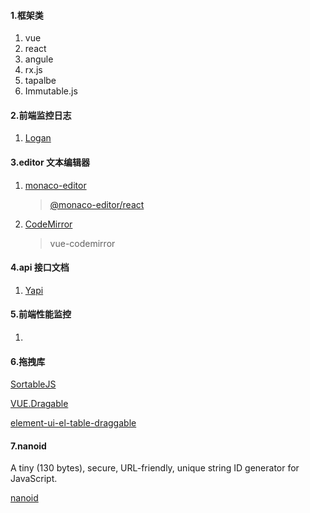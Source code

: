 #### 1.框架类

1. vue
2. react
3. angule
4. rx.js
5. tapalbe
6. Immutable.js

#### 2.前端监控日志

1. [Logan](https://github.com/Meituan-Dianping/Logan)

#### 3.editor 文本编辑器

1. [monaco-editor](https://www.npmjs.com/package/monaco-editor)

   > [@monaco-editor/react](https://www.npmjs.com/package/@monaco-editor/react#simple-usage)

2. [CodeMirror](https://codemirror.net/) 

   > vue-codemirror

#### 4.api 接口文档

1. [Yapi](https://github.com/YMFE/yapi)

#### 5.前端性能监控

1. 

#### 6.拖拽库

[SortableJS](http://sortablejs.github.io/Sortable/)

[VUE.Dragable](https://github.com/SortableJS/Vue.Draggable)

[element-ui-el-table-draggable](https://www.npmjs.com/package/element-ui-el-table-draggable)

#### 7.nanoid

A tiny (130 bytes), secure, URL-friendly, unique string ID generator for JavaScript.

[nanoid](https://github.com/ai/nanoid/)
